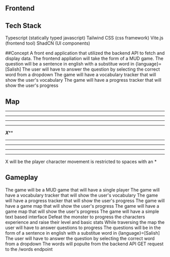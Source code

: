 ## Frontend

## Tech Stack
Typescript (statically typed javascript)
Tailwind CSS (css framework)
Vite.js (frontend tool)
ShadCN (UI components)

##Concept
A front end application that utilized the backend API to fetch and display data.
The frontend appliation will take the form of a MUD game.
The question will be a sentence in english with a substitue word in {language}=[Salish]
The user will have to answer the question by selecting the correct word from a dropdown
The game will have a vocabulary tracker that will show the user's vocabulary
The game will have a progress tracker that will show the user's progress

## Map
*************************
*************************
*************************
*************************
***********X*************
*************************
*************************
*************************
*************************
X will be the player character
movement is restricted to spaces with an *


## Gameplay
The game will be a MUD game that will have a single player
The game will have a vocabulary tracker that will show the user's vocabulary
The game will have a progress tracker that will show the user's progress
The game will have a game map that will show the user's progress
The game will have a game map that will show the user's progress
The game will have a simple text based interface
Defeat the monster to progress the characters experience and raise their level and basic stats
While traversing the map the user will have to answer questions to progress
The questions will be in the form of a sentence in english with a substitue word in {language}=[Salish]
The user will have to answer the question by selecting the correct word from a dropdown
The words will populte from the backend API GET request to the /words endpoint


